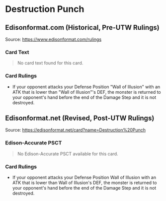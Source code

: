 # Destruction Punch

## Edisonformat.com (Historical, Pre-UTW Rulings)

Source: https://www.edisonformat.com/rulings

### Card Text

> No card text found for this card.

### Card Rulings

*   If your opponent attacks your Defense Position "Wall of Illusion" with an ATK that is lower than "Wall of Illusion"'s DEF, the monster is returned to your opponent's hand before the end of the Damage Step and it is not destroyed.

## Edisonformat.net (Revised, Post-UTW Rulings)

Source: https://edisonformat.net/card?name=Destruction%20Punch

### Edison-Accurate PSCT

> No Edison-Accurate PSCT available for this card.

### Card Rulings

*   If your opponent attacks your Defense Position Wall of Illusion with an ATK that is lower than Wall of Illusion's DEF, the monster is returned to your opponent's hand before the end of the Damage Step and it is not destroyed.
            